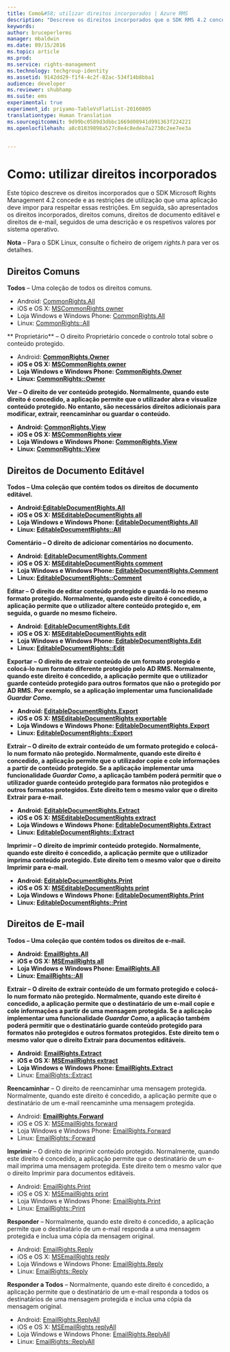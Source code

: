 ```yaml
---
title: Como&#58; utilizar direitos incorporados | Azure RMS
description: "Descreve os direitos incorporados que o SDK RMS 4.2 concede e as restrições de utilização que uma aplicação devem impor para respeitar essas restrições."
keywords: 
author: bruceperlerms
manager: mbaldwin
ms.date: 09/15/2016
ms.topic: article
ms.prod: 
ms.service: rights-management
ms.technology: techgroup-identity
ms.assetid: 9142dd29-f1f4-4c2f-82ac-534f14b8bba1
audience: developer
ms.reviewer: shubhamp
ms.suite: ems
experimental: true
experiment_id: priyamo-TableVsFlatList-20160805
translationtype: Human Translation
ms.sourcegitcommit: 9d99bc0589d3dbbc1669d08941d991363f224221
ms.openlocfilehash: a8c01039898a527c8e4c8edea7a2730c2ee7ee3a


---
```


# Como: utilizar direitos incorporados

Este tópico descreve os direitos incorporados que o SDK Microsoft Rights Management 4.2 concede e as restrições de utilização que uma aplicação deve impor para respeitar essas restrições. Em seguida, são apresentados os direitos incorporados, direitos comuns, direitos de documento editável e direitos de e-mail, seguidos de uma descrição e os respetivos valores por sistema operativo.

**Nota** – Para o SDK Linux, consulte o ficheiro de origem *rights.h* para ver os detalhes.

## Direitos Comuns ##

**Todos** – Uma coleção de todos os direitos comuns.
- Android: [CommonRights.All](/rights-management/sdk/4.2/api/android/commonrights#msipcthin2_commonrights_class_java_ALL)
- iOS e OS X: [MSCommonRights owner](/rights-management/sdk/4.2/api/iOS/mscommonrights#msipcthin2_mscommonrights_interface_objc___NSString__owner_)
- Loja Windows e Windows Phone: [CommonRights.All</strong>](/rights-management/sdk/4.2/api/winrt/commonrights#msipcthin2_commonrights)
- Linux: [CommonRights::All](http://azuread.github.io/rms-sdk-for-cpp/classrmscore_1_1modernapi_1_1CommonRights.html)

** Proprietário** – O direito Proprietário concede o controlo total sobre o conteúdo protegido.
- Android: [<strong>CommonRights.Owner](/rights-management/sdk/4.2/api/android/commonrights#msipcthin2_commonrights_class_java_Owner)
- iOS e OS X: [MSCommonRights owner](/rights-management/sdk/4.2/api/iOS/mscommonrights#msipcthin2_mscommonrights_interface_objc___NSString__owner_)
- Loja Windows e Windows Phone: [CommonRights.Owner](/rights-management/sdk/4.2/api/winrt/commonrights#msipcthin2_commonrights_owner)
- Linux: [CommonRights::Owner](http://azuread.github.io/rms-sdk-for-cpp/classrmscore_1_1modernapi_1_1CommonRights.html)

**Ver** – O direito de ver conteúdo protegido. Normalmente, quando este direito é concedido, a aplicação permite que o utilizador abra e visualize conteúdo protegido. No entanto, são necessários direitos adicionais para modificar, extrair, reencaminhar ou guardar o conteúdo.

- Android: [CommonRights.View](/rights-management/sdk/4.2/api/android/commonrights#msipcthin2_commonrights_class_java_View)
- iOS e OS X: [MSCommonRights view](/rights-management/sdk/4.2/api/iOS/mscommonrights#msipcthin2_mscommonrights_interface_objc___NSString__owner_)
- Loja Windows e Windows Phone: [CommonRights.View](/rights-management/sdk/4.2/api/android/commonrights#msipcthin2_commonrights_class_java_View)
- Linux: [CommonRights::View](http://azuread.github.io/rms-sdk-for-cpp/classrmscore_1_1modernapi_1_1CommonRights.html)</li>

 

## Direitos de Documento Editável ##
**Todos** – Uma coleção que contém todos os direitos de documento editável.
- Android:[EditableDocumentRights.All](/rights-management/sdk/4.2/api/android/editabledocumentrights#msipcthin2_editabledocumentrights_class_java_ALL)
- iOS e OS X: [MSEditableDocumentRights all](/rights-management/sdk/4.2/api/iOS/mseditabledocumentrights#msipcthin2_mseditabledocumentrights_interface_objc)
- Loja Windows e Windows Phone: [EditableDocumentRights.All](/rights-management/sdk/4.2/api/winrt/editabledocumentrights#msipcthin2_editabledocumentrights_all)
- Linux: [EditableDocumentRights::All](http://azuread.github.io/rms-sdk-for-cpp/classrmscore_1_1modernapi_1_1EditableDocumentRights.html)

**Comentário** – O direito de adicionar comentários no documento.
- Android: [EditableDocumentRights.Comment](/rights-management/sdk/4.2/api/android/editabledocumentrights#msipcthin2_editabledocumentrights_class_java_Comment)
- iOS e OS X: [MSEditableDocumentRights comment](/rights-management/sdk/4.2/api/iOS/mseditabledocumentrights#msipcthin2_mseditabledocumentrights_interface_objc)
- Loja Windows e Windows Phone: [EditableDocumentRights.Comment](/rights-management/sdk/4.2/api/winrt/editabledocumentrights#msipcthin2_editabledocumentrights__comment)
- Linux: [EditableDocumentRights::Comment](http://azuread.github.io/rms-sdk-for-cpp/classrmscore_1_1modernapi_1_1EditableDocumentRights.html)

**Editar** – O direito de editar conteúdo protegido e guardá-lo no mesmo formato protegido. Normalmente, quando este direito é concedido, a aplicação permite que o utilizador altere conteúdo protegido e, em seguida, o guarde no mesmo ficheiro.
- Android: [EditableDocumentRights.Edit](/rights-management/sdk/4.2/api/android/editabledocumentrights#msipcthin2_editabledocumentrights_class_java_Edit)
- iOS e OS X: [MSEditableDocumentRights edit](/rights-management/sdk/4.2/api/iOS/mseditabledocumentrights#msipcthin2_mseditabledocumentrights_interface_objc)
- Loja Windows e Windows Phone: [EditableDocumentRights.Edit](/rights-management/sdk/4.2/api/winrt/editabledocumentrights#msipcthin2_editabledocumentrights_edit)
- Linux: [EditableDocumentRights::Edit](http://azuread.github.io/rms-sdk-for-cpp/classrmscore_1_1modernapi_1_1EditableDocumentRights.html)

**Exportar** – O direito de extrair conteúdo de um formato protegido e colocá-lo num formato diferente protegido pelo AD RMS. Normalmente, quando este direito é concedido, a aplicação permite que o utilizador guarde conteúdo protegido para outros formatos que não o protegido por AD RMS. Por exemplo, se a aplicação implementar uma funcionalidade *Guardar Como*.

- Android: [EditableDocumentRights.Export](/rights-management/sdk/4.2/api/android/editabledocumentrights#msipcthin2_editabledocumentrights_class_java_Export)
- iOS e OS X: [MSEditableDocumentRights exportable](/rights-management/sdk/4.2/api/iOS/mseditabledocumentrights#msipcthin2_mseditabledocumentrights_interface_objc)
- Loja Windows e Windows Phone: [EditableDocumentRights.Export](/rights-management/sdk/4.2/api/winrt/editabledocumentrights#msipcthin2_editabledocumentrights_export)
- Linux: [EditableDocumentRights::Export](http://azuread.github.io/rms-sdk-for-cpp/classrmscore_1_1modernapi_1_1EditableDocumentRights.html)

**Extrair** – O direito de extrair conteúdo de um formato protegido e colocá-lo num formato não protegido. Normalmente, quando este direito é concedido, a aplicação permite que o utilizador copie e cole informações a partir de conteúdo protegido. Se a aplicação implementar uma funcionalidade <em>Guardar Como</em>, a aplicação também poderá permitir que o utilizador guarde conteúdo protegido para formatos não protegidos e outros formatos protegidos. Este direito tem o mesmo valor que o direito Extrair para e-mail.

- Android: [EditableDocumentRights.Extract](/rights-management/sdk/4.2/api/android/editabledocumentrights#msipcthin2_editabledocumentrights_class_java_Extract)
- iOS e OS X: [MSEditableDocumentRights extract](/rights-management/sdk/4.2/api/iOS/mseditabledocumentrights#msipcthin2_mseditabledocumentrights_interface_objc)
- Loja Windows e Windows Phone: [EditableDocumentRights.Extract](/rights-management/sdk/4.2/api/winrt/editabledocumentrights#msipcthin2_editabledocumentrights_extract)
- Linux: [EditableDocumentRights::Extract](http://azuread.github.io/rms-sdk-for-cpp/classrmscore_1_1modernapi_1_1EditableDocumentRights.html)

**Imprimir** – O direito de imprimir conteúdo protegido. Normalmente, quando este direito é concedido, a aplicação permite que o utilizador imprima conteúdo protegido. Este direito tem o mesmo valor que o direito Imprimir para e-mail.

- Android: [EditableDocumentRights.Print](/rights-management/sdk/4.2/api/android/editabledocumentrights#msipcthin2_editabledocumentrights_class_java_Print)
- iOS e OS X: [MSEditableDocumentRights print](/rights-management/sdk/4.2/api/iOS/mseditabledocumentrights#msipcthin2_mseditabledocumentrights_interface_objc)
- Loja Windows e Windows Phone: [EditableDocumentRights.Print](/rights-management/sdk/4.2/api/winrt/editabledocumentrights#msipcthin2_editabledocumentrights_print)
- Linux: [EditableDocumentRights::Print](http://azuread.github.io/rms-sdk-for-cpp/classrmscore_1_1modernapi_1_1EditableDocumentRights.html)

 

## Direitos de E-mail ##

**Todos** – Uma coleção que contém todos os direitos de e-mail.
- Android: [EmailRights.All](/rights-management/sdk/4.2/api/android/emailrights#msipcthin2_emailrights_class_java_ALL)
- iOS e OS X: [MSEmailRights all](/rights-management/sdk/4.2/api/iOS/msemailrights#msipcthin2_msemailrights_interface_objc)
- Loja Windows e Windows Phone: [EmailRights.All](/rights-management/sdk/4.2/api/winrt/emailrights#msipcthin2_emailrights_all)
- Linux: [EmailRights::All](http://azuread.github.io/rms-sdk-for-cpp/classrmscore_1_1modernapi_1_1EmailRights.html)

**Extrair** – O direito de extrair conteúdo de um formato protegido e colocá-lo num formato não protegido. Normalmente, quando este direito é concedido, a aplicação permite que o destinatário de um e-mail copie e cole informações a partir de uma mensagem protegida. Se a aplicação implementar uma funcionalidade <em>Guardar Como</em>, a aplicação também poderá permitir que o destinatário guarde conteúdo protegido para formatos não protegidos e outros formatos protegidos. Este direito tem o mesmo valor que o direito Extrair para documentos editáveis.

- Android: [EmailRights.Extract](/rights-management/sdk/4.2/api/android/emailrights#msipcthin2_emailrights_class_java_Extract)
- iOS e OS X: [MSEmailRights extract](/rights-management/sdk/4.2/api/iOS/msemailrights#msipcthin2_msemailrights_interface_objc)
- Loja Windows e Windows Phone: [EmailRights.Extract</strong>](/rights-management/sdk/4.2/api/winrt/emailrights#msipcthin2_emailrights_extract)
- Linux: [EmailRights::Extract](http://azuread.github.io/rms-sdk-for-cpp/classrmscore_1_1modernapi_1_1EmailRights.html)

**Reencaminhar** – O direito de reencaminhar uma mensagem protegida. Normalmente, quando este direito é concedido, a aplicação permite que o destinatário de um e-mail reencaminhe uma mensagem protegida.
- Android: [<strong>EmailRights.Forward</strong>](/rights-management/sdk/4.2/api/android/emailrights#msipcthin2_emailrights_class_java_Forward)
- iOS e OS X: [MSEmailRights forward](/rights-management/sdk/4.2/api/iOS/msemailrights#msipcthin2_msemailrights_interface_objc)
- Loja Windows e Windows Phone: [EmailRights.Forward](/rights-management/sdk/4.2/api/winrt/emailrights#msipcthin2_emailrights_forward)
- Linux: [EmailRights::Forward](http://azuread.github.io/rms-sdk-for-cpp/classrmscore_1_1modernapi_1_1EmailRights.html)

**Imprimir** – O direito de imprimir conteúdo protegido. Normalmente, quando este direito é concedido, a aplicação permite que o destinatário de um e-mail imprima uma mensagem protegida. Este direito tem o mesmo valor que o direito Imprimir para documentos editáveis.

- Android: [EmailRights.Print](/rights-management/sdk/4.2/api/android/emailrights#msipcthin2_emailrights_class_java_Print)
- iOS e OS X: [MSEmailRights print](/rights-management/sdk/4.2/api/iOS/msemailrights#msipcthin2_msemailrights_interface_objc)
- Loja Windows e Windows Phone: [EmailRights.Print](/rights-management/sdk/4.2/api/winrt/emailrights#msipcthin2_emailrights_print)
- Linux: [EmailRights::Print](http://azuread.github.io/rms-sdk-for-cpp/classrmscore_1_1modernapi_1_1EmailRights.html)

**Responder** – Normalmente, quando este direito é concedido, a aplicação permite que o destinatário de um e-mail responda a uma mensagem protegida e inclua uma cópia da mensagem original.

- Android: [EmailRights.Reply](/rights-management/sdk/4.2/api/android/emailrights#msipcthin2_emailrights_class_java_Reply)
- iOS e OS X: [MSEmailRights reply](/rights-management/sdk/4.2/api/iOS/msemailrights#msipcthin2_msemailrights_interface_objc)
- Loja Windows e Windows Phone: [EmailRights.Reply](/rights-management/sdk/4.2/api/winrt/emailrights#msipcthin2_emailrights_reply)
- Linux: [EmailRights::Reply](http://azuread.github.io/rms-sdk-for-cpp/classrmscore_1_1modernapi_1_1EmailRights.html)

**Responder a Todos** – Normalmente, quando este direito é concedido, a aplicação permite que o destinatário de um e-mail responda a todos os destinatários de uma mensagem protegida e inclua uma cópia da mensagem original.

- Android: [EmailRights.ReplyAll</strong>](/rights-management/sdk/4.2/api/android/emailrights#msipcthin2_emailrights_class_java_ReplyAll)
- iOS e OS X: [MSEmailRights replyAll](/rights-management/sdk/4.2/api/iOS/msemailrights#msipcthin2_msemailrights_interface_objc)
- Loja Windows e Windows Phone: [EmailRights.ReplyAll](/rights-management/sdk/4.2/api/winrt/emailrights#msipcthin2_emailrights_replyall)
- Linux: [EmailRights::ReplyAll](http://azuread.github.io/rms-sdk-for-cpp/classrmscore_1_1modernapi_1_1EmailRights.html)

 

 

 



<!--HONumber=Sep16_HO3-->


